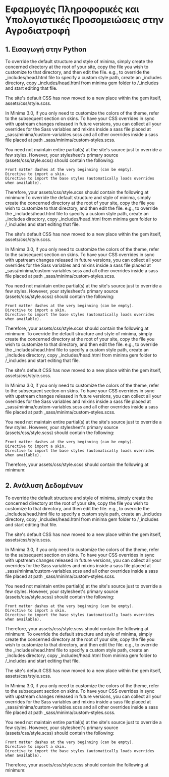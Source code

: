 # Εφαρμογές Πληροφορικές και Υπολογιστικές Προσομειώσεις στην Αγροδιατροφή

## 1. Εισαγωγή στην Python

To override the default structure and style of minima, simply create the concerned directory at the root of your site, copy the file you wish to customize to that directory, and then edit the file. e.g., to override the _includes/head.html file to specify a custom style path, create an _includes directory, copy _includes/head.html from minima gem folder to <yoursite>/_includes and start editing that file.

The site's default CSS has now moved to a new place within the gem itself, assets/css/style.scss.

In Minima 3.0, if you only need to customize the colors of the theme, refer to the subsequent section on skins. To have your CSS overrides in sync with upstream changes released in future versions, you can collect all your overrides for the Sass variables and mixins inside a sass file placed at _sass/minima/custom-variables.scss and all other overrides inside a sass file placed at path _sass/minima/custom-styles.scss.

You need not maintain entire partial(s) at the site's source just to override a few styles. However, your stylesheet's primary source (assets/css/style.scss) should contain the following:

    Front matter dashes at the very beginning (can be empty).
    Directive to import a skin.
    Directive to import the base styles (automatically loads overrides when available).

Therefore, your assets/css/style.scss should contain the following at minimum:To override the default structure and style of minima, simply create the concerned directory at the root of your site, copy the file you wish to customize to that directory, and then edit the file. e.g., to override the _includes/head.html file to specify a custom style path, create an _includes directory, copy _includes/head.html from minima gem folder to <yoursite>/_includes and start editing that file.

The site's default CSS has now moved to a new place within the gem itself, assets/css/style.scss.

In Minima 3.0, if you only need to customize the colors of the theme, refer to the subsequent section on skins. To have your CSS overrides in sync with upstream changes released in future versions, you can collect all your overrides for the Sass variables and mixins inside a sass file placed at _sass/minima/custom-variables.scss and all other overrides inside a sass file placed at path _sass/minima/custom-styles.scss.

You need not maintain entire partial(s) at the site's source just to override a few styles. However, your stylesheet's primary source (assets/css/style.scss) should contain the following:

    Front matter dashes at the very beginning (can be empty).
    Directive to import a skin.
    Directive to import the base styles (automatically loads overrides when available).

Therefore, your assets/css/style.scss should contain the following at minimum:
To override the default structure and style of minima, simply create the concerned directory at the root of your site, copy the file you wish to customize to that directory, and then edit the file. e.g., to override the _includes/head.html file to specify a custom style path, create an _includes directory, copy _includes/head.html from minima gem folder to <yoursite>/_includes and start editing that file.

The site's default CSS has now moved to a new place within the gem itself, assets/css/style.scss.

In Minima 3.0, if you only need to customize the colors of the theme, refer to the subsequent section on skins. To have your CSS overrides in sync with upstream changes released in future versions, you can collect all your overrides for the Sass variables and mixins inside a sass file placed at _sass/minima/custom-variables.scss and all other overrides inside a sass file placed at path _sass/minima/custom-styles.scss.

You need not maintain entire partial(s) at the site's source just to override a few styles. However, your stylesheet's primary source (assets/css/style.scss) should contain the following:

    Front matter dashes at the very beginning (can be empty).
    Directive to import a skin.
    Directive to import the base styles (automatically loads overrides when available).

Therefore, your assets/css/style.scss should contain the following at minimum:

## 2. Ανάλυση Δεδομένων

To override the default structure and style of minima, simply create the concerned directory at the root of your site, copy the file you wish to customize to that directory, and then edit the file. e.g., to override the _includes/head.html file to specify a custom style path, create an _includes directory, copy _includes/head.html from minima gem folder to <yoursite>/_includes and start editing that file.

The site's default CSS has now moved to a new place within the gem itself, assets/css/style.scss.

In Minima 3.0, if you only need to customize the colors of the theme, refer to the subsequent section on skins. To have your CSS overrides in sync with upstream changes released in future versions, you can collect all your overrides for the Sass variables and mixins inside a sass file placed at _sass/minima/custom-variables.scss and all other overrides inside a sass file placed at path _sass/minima/custom-styles.scss.

You need not maintain entire partial(s) at the site's source just to override a few styles. However, your stylesheet's primary source (assets/css/style.scss) should contain the following:

    Front matter dashes at the very beginning (can be empty).
    Directive to import a skin.
    Directive to import the base styles (automatically loads overrides when available).

Therefore, your assets/css/style.scss should contain the following at minimum:
To override the default structure and style of minima, simply create the concerned directory at the root of your site, copy the file you wish to customize to that directory, and then edit the file. e.g., to override the _includes/head.html file to specify a custom style path, create an _includes directory, copy _includes/head.html from minima gem folder to <yoursite>/_includes and start editing that file.

The site's default CSS has now moved to a new place within the gem itself, assets/css/style.scss.

In Minima 3.0, if you only need to customize the colors of the theme, refer to the subsequent section on skins. To have your CSS overrides in sync with upstream changes released in future versions, you can collect all your overrides for the Sass variables and mixins inside a sass file placed at _sass/minima/custom-variables.scss and all other overrides inside a sass file placed at path _sass/minima/custom-styles.scss.

You need not maintain entire partial(s) at the site's source just to override a few styles. However, your stylesheet's primary source (assets/css/style.scss) should contain the following:

    Front matter dashes at the very beginning (can be empty).
    Directive to import a skin.
    Directive to import the base styles (automatically loads overrides when available).

Therefore, your assets/css/style.scss should contain the following at minimum:

